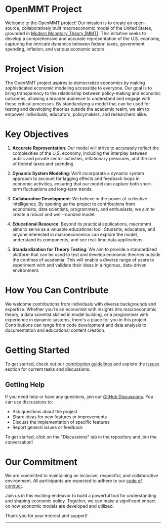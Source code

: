 # OpenMMT Project

Welcome to the OpenMMT project! Our mission is to create an open-source, collaboratively built macroeconomic model of the United States, grounded in [Modern Monetary Theory (MMT)](https://en.wikipedia.org/wiki/Modern_monetary_theory). This initiative seeks to develop a comprehensive and accurate representation of the U.S. economy, capturing the intricate dynamics between federal taxes, government spending, inflation, and various economic actors.

# Project Vision

The OpenMMT project aspires to democratize economics by making sophisticated economic modeling accessible to everyone. Our goal is to bring transparency to the relationship between policy-making and economic outcomes, allowing a broader audience to understand and engage with these critical processes. By standardizing a model that can be used for testing and developing theories outside the academic realm, we aim to empower individuals, educators, policymakers, and researchers alike.

# Key Objectives

1. **Accurate Representation**: Our model will strive to accurately reflect the complexities of the U.S. economy, including the interplay between public and private sector activities, inflationary pressures, and the role of federal taxes and spending.

2. **Dynamic System Modeling**: We'll incorporate a dynamic system approach to account for lagging effects and feedback loops in economic activities, ensuring that our model can capture both short-term fluctuations and long-term trends.

3. **Collaborative Development**: We believe in the power of collective intelligence. By opening up the project to contributions from economists, data scientists, programmers, and enthusiasts, we aim to create a robust and well-rounded model.

4. **Educational Resource**: Beyond its practical applications, macrommt aims to serve as a valuable educational tool. Students, educators, and anyone interested in macroeconomics can explore the model, understand its components, and see real-time data applications.

5. **Standardization for Theory Testing**: We aim to provide a standardized platform that can be used to test and develop economic theories outside the confines of academia. This will enable a diverse range of users to experiment with and validate their ideas in a rigorous, data-driven environment.

# How You Can Contribute

We welcome contributions from individuals with diverse backgrounds and expertise. Whether you're an economist with insights into macroeconomic theory, a data scientist skilled in model building, or a programmer with experience in dynamic systems, there's a place for you in this project. Contributions can range from code development and data analysis to documentation and educational content creation.

# Getting Started

To get started, check out our [contribution guidelines](CONTRIBUTING.md) and explore the [issues](https://github.com/chevannanayakkara/OpenMMT/issues) section for current tasks and discussions. 

## Getting Help

If you need help or have any questions, join our [GitHub Discussions](https://github.com/chevannanayakkara/OpenMMT/discussions). You can use discussions to:
- Ask questions about the project
- Share ideas for new features or improvements
- Discuss the implementation of specific features
- Report general issues or feedback

To get started, click on the "Discussions" tab in the repository and join the conversation!


# Our Commitment

We are committed to maintaining an inclusive, respectful, and collaborative environment. All participants are expected to adhere to our [code of conduct](CODE_OF_CONDUCT.md).

Join us in this exciting endeavor to build a powerful tool for understanding and shaping economic policy. Together, we can make a significant impact on how economic models are developed and utilized.

Thank you for your interest and support!

---
